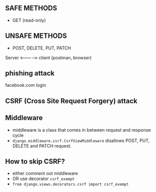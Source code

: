 ## SAFE METHODS
- GET  (read-only)


## UNSAFE METHODS
- POST, DELETE, PUT, PATCH

Server  <----->  client (postman, browser)


## phishing attack

facebook.com login 


## CSRF (Cross Site Request Forgery) attack

## Middleware
-  middleware is a class that comes in between request and response cycle
- `django.middleware.csrf.CsrfViewMiddleware` disallows POST, PUT, DELETE and PATCH request.

## How to skip CSRF?
- either comment out middleware
- OR use decorator `csrf_exempt`
- `from django.views.decorators.csrf import csrf_exempt`

